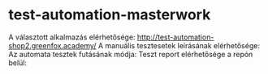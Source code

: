 # test-automation-masterwork
A választott alkalmazás elérhetősége: http://test-automation-shop2.greenfox.academy/
A manuális tesztesetek leírásának elérhetősége: 
Az automata tesztek futásának módja: 
Teszt report elérhetősége a repón belül: 
